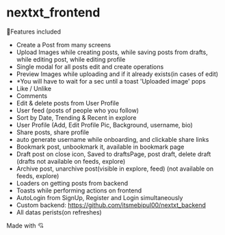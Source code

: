 # nextxt_frontend
🥘Features included 
- Create a Post from many screens
- Upload Images while creating posts, while saving posts from drafts, while editing post, while editing profile
- Single modal for all posts edit and create operations
- Preview Images while uploading and if it already exists(in cases of edit)
- *You will have to wait for a sec until a toast 'Uploaded image' pops
- Like / Unlike
- Comments
- Edit & delete posts from User Profile
- User feed (posts of people who you follow)
- Sort by Date, Trending & Recent in explore
- User Profile (Add, Edit Profile Pic, Background, username, bio)
- Share posts, share profile
- auto generate username while onboarding, and clickable share links
- Bookmark post, unbookmark it, available in bookmark page
- Draft post on close icon, Saved to draftsPage, post draft, delete draft (drafts not available on feeds, explore)
- Archive post, unarchive post(visible in explore, feed) (not available on feeds, explore)
- Loaders on getting posts from backend
- Toasts while performing actions on frontend
- AutoLogin from SignUp, Register and Login simultaneously 
- Custom backend: https://github.com/itsmebipul00/nextxt_backend
- All datas perists(on refreshes)

Made with 💘 

